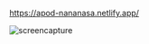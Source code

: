 https://apod-nananasa.netlify.app/

![screencapture](https://user-images.githubusercontent.com/102773606/203444020-565abe6f-a581-4b74-ae99-92b3915fc56c.png)
